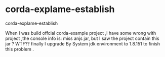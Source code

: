 # corda-explame-establish
corda-explame-establish


When I was build offcial corda-example project ,I have some wrong with project ,the console info is: miss anjs jar, but I saw the project contain this jar ? WTF??  finally I upgrade By System jdk environment to 1.8.151 to finish this problem .
